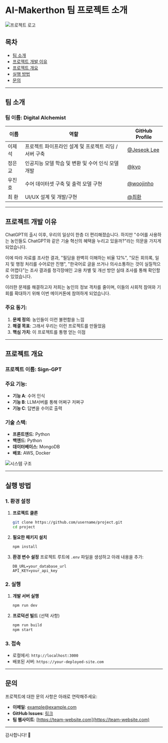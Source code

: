 # AI-Makerthon 팀 프로젝트 소개
 
![프로젝트 로고](https://via.placeholder.com/200)

## 목차
- [팀 소개](#팀-소개)
- [프로젝트 개발 이유](#프로젝트-개발-이유)
- [프로젝트 개요](#프로젝트-개요)
- [실행 방법](#실행-방법)
- [문의](#문의)

---

## 팀 소개

### 팀 이름: **Digital Alchemist**

| 이름          | 역할           | GitHub Profile                                   |
|---------------|----------------|-------------------------------------------------|
| 이제석       | 프로젝트 파이프라인 설계 및 프로젝트 리딩 / 서버 구축  | [@Jeseok Lee](https://github.com/itsjay83)   |
| 정은교       | 인공지능 모델 학습 및 변환 및 수어 인식 모델 개발     | [@kyo](https://github.com/eunkyo3) |
| 우진호       | 수어 데이터셋 구축 및 출력 모델 구현 | [@woojinho](https://github.com/jinho-22)     |
| 최 환        | UI/UX 설계 및 개발/구현 | [@최환](https://github.com/hwan06) |

---

## 프로젝트 개발 이유

ChatGPT의 출시 이후, 우리의 일상이 한층 더 편리해졌습니다. 하지만 "수어를 사용하는 농인들도 ChatGPT와 같은 기술 혁신의 혜택을 누리고 있을까?"라는 의문을 가지게 되었습니다.

이에 따라 자료를 조사한 결과, "필담을 완벽히 이해하는 비율 12%", "모든 회의록, 일지 및 행정 처리를 수어로만 진행", "한국어로 글을 쓰거나 의사소통하는 것이 실질적으로 어렵다"는 조사 결과를 청각장애인 고용 차별 및 개선 방안 실태 조사를 통해 확인할 수 있었습니다.

이러한 문제를 해결하고자 저희는 농인의 정보 격차를 줄이며, 이들의 사회적 참여와 기회를 확대하기 위해 이번 메이커톤에 참여하게 되었습니다.


### 주요 동기:
1. **문제 정의**: 농인들이 이런 불편함을 느낌
2. **해결 목표**: 그래서 우리는 이런 프로젝트를 만들었음
3. **핵심 가치**: 이 프로젝트를 통행 얻는 이점

---

## 프로젝트 개요

### 프로젝트 이름: **Sign-GPT**

### 주요 기능:
- **기능 A**: 수어 인식
- **기능 B**: LLM서버를 통해 어쩌구 저쩌구
- **기능 C**: 답변을 수어로 출력

### 기술 스택:
- **프론트엔드**: Python
- **백엔드**: Python
- **데이터베이스**: MongoDB
- **배포**: AWS, Docker

![시스템 구조](https://via.placeholder.com/800x400)

---

## 실행 방법

### 1. 환경 설정
1. **프로젝트 클론**
   ```bash
   git clone https://github.com/username/project.git
   cd project
   ```

2. **필요한 패키지 설치**
   ```bash
   npm install
   ```

3. **환경 변수 설정**
   프로젝트 루트에 `.env` 파일을 생성하고 아래 내용을 추가:
   ```env
   DB_URL=your_database_url
   API_KEY=your_api_key
   ```

### 2. 실행
1. **개발 서버 실행**
   ```bash
   npm run dev
   ```

2. **프로덕션 빌드** (선택 사항)
   ```bash
   npm run build
   npm start
   ```

### 3. 접속
   - 로컬에서: `http://localhost:3000`
   - 배포된 서버: `https://your-deployed-site.com`

---

## 문의

프로젝트에 대한 문의 사항은 아래로 연락해주세요:

- **이메일**: example@example.com
- **GitHub Issues**: [링크](https://github.com/username/project/issues)
- **팀 웹사이트**: [https://team-website.com](https://team-website.com)

---

감사합니다! 🙌
